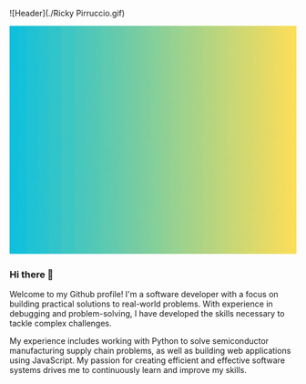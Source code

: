 ![Header](./Ricky Pirruccio.gif)

<img src="./Ricky Pirruccio.gif" alt="Header" width="1280" height="400">

### Hi there 👋

Welcome to my Github profile! I'm a software developer with a focus on building practical solutions to real-world problems. With experience in debugging and problem-solving, I have developed the skills necessary to tackle complex challenges.

My experience includes working with Python to solve semiconductor manufacturing supply chain problems, as well as building web applications using JavaScript. My passion for creating efficient and effective software systems drives me to continuously learn and improve my skills.
